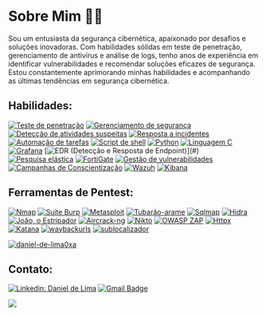 # Sobre Mim 👨‍💻

Sou um entusiasta da segurança cibernética, apaixonado por desafios e soluções inovadoras. Com habilidades sólidas em teste de penetração, gerenciamento de antivírus e análise de logs, tenho anos de experiência em identificar vulnerabilidades e recomendar soluções eficazes de segurança. Estou constantemente aprimorando minhas habilidades e acompanhando as últimas tendências em segurança cibernética.

## Habilidades:

[![Teste de penetração](https://img.shields.io/badge/Teste_de_penetração-gray?style=for-the-badge)](#)
[![Gerenciamento de segurança](https://img.shields.io/badge/Gerenciamento_de_segurança-gray?style=for-the-badge)](#)
[![Detecção de atividades suspeitas](https://img.shields.io/badge/Detecção_de_atividades_suspeitas-gray?style=for-the-badge)](#)
[![Resposta a incidentes](https://img.shields.io/badge/Resposta_a_incidentes-gray?style=for-the-badge)](#)
[![Automação de tarefas](https://img.shields.io/badge/Automação_de_tarefas-gray?style=for-the-badge)](#)
[![Script de shell](https://img.shields.io/badge/Script_de_shell-gray?style=for-the-badge)](#)
[![Python](https://img.shields.io/badge/Python-gray?style=for-the-badge)](#)
[![Linguagem C](https://img.shields.io/badge/Linguagem_C-gray?style=for-the-badge)](#)
[![Grafana](https://img.shields.io/badge/Grafana-gray?style=for-the-badge)](#)
[![EDR (Detecção e Resposta de Endpoint)](https://img.shields.io/badge/EDR_(Detecção_e_Resposta_de_Endpoint)-gray?style=for-the-badge)](#)
[![Pesquisa elástica](https://img.shields.io/badge/Pesquisa_elástica-gray?style=for-the-badge)](#)
[![FortiGate](https://img.shields.io/badge/FortiGate-gray?style=for-the-badge)](#)
[![Gestão de vulnerabilidades](https://img.shields.io/badge/Gestão_de_vulnerabilidades-gray?style=for-the-badge)](#)
[![Campanhas de Conscientização](https://img.shields.io/badge/Campanhas_de_Conscientização-gray?style=for-the-badge)](#)
[![Wazuh](https://img.shields.io/badge/Wazuh-gray?style=for-the-badge)](#)
[![Kibana](https://img.shields.io/badge/Kibana-gray?style=for-the-badge)](#)

## Ferramentas de Pentest:

[![Nmap](https://img.shields.io/badge/Nmap-gray?style=for-the-badge)](#)
[![Suíte Burp](https://img.shields.io/badge/Suíte_Burp-gray?style=for-the-badge)](#)
[![Metasploit](https://img.shields.io/badge/Metasploit-gray?style=for-the-badge)](#)
[![Tubarão-arame](https://img.shields.io/badge/Tubarão_arame-gray?style=for-the-badge)](#)
[![Sqlmap](https://img.shields.io/badge/Sqlmap-gray?style=for-the-badge)](#)
[![Hidra](https://img.shields.io/badge/Hidra-gray?style=for-the-badge)](#)
[![João, o Estripador](https://img.shields.io/badge/João,_o_Estripador-gray?style=for-the-badge)](#)
[![Aircrack-ng](https://img.shields.io/badge/Aircrack_ng-gray?style=for-the-badge)](#)
[![Nikto](https://img.shields.io/badge/Nikto-gray?style=for-the-badge)](#)
[![OWASP ZAP](https://img.shields.io/badge/OWASP_ZAP-gray?style=for-the-badge)](#)
[![Httpx](https://img.shields.io/badge/Httpx-gray?style=for-the-badge)](#)
[![Katana](https://img.shields.io/badge/Katana-gray?style=for-the-badge)](#)
[![waybackurls](https://img.shields.io/badge/waybackurls-gray?style=for-the-badge)](#)
[![sublocalizador](https://img.shields.io/badge/sublocalizador-gray?style=for-the-badge)](#)




[![daniel-de-lima0xa](https://github-readme-stats.vercel.app/api?username=daniel-de-lima0xa&theme=tokyonight)](https://github.com/daniel-de-lima0xa/)

## Contato:

[![Linkedin: Daniel de Lima](https://img.shields.io/badge/-daniel--de--lima0x-blue?style=flat-square&logo=Linkedin&logoColor=white&link=https://www.linkedin.com/in/daniel-de-lima0xa/)](https://www.linkedin.com/in/daniel-de-lima0xa/)
[![Gmail Badge](https://img.shields.io/badge/-daniellima.prof@gmail.com-006bed?style=flat-square&logo=Gmail&logoColor=white&link=mailto:daniellima.prof@gmail.com)](mailto:daniellima.prof@gmail.com)

![](https://komarev.com/ghpvc/?username=igaaoo&color=006bed)

